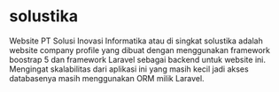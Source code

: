 # solustika
Website PT Solusi Inovasi Informatika atau di singkat solustika adalah website company profile yang dibuat dengan menggunakan framework boostrap 5 dan framework Laravel sebagai backend untuk website ini. Mengingat skalabilitas dari aplikasi ini yang masih kecil jadi akses databasenya masih menggunakan ORM milik Laravel.

